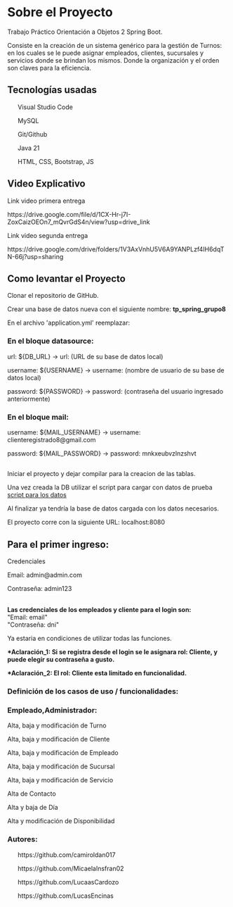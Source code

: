 <h1>Sobre el Proyecto</h1>
<p>Trabajo Práctico Orientación a Objetos 2 Spring Boot.</p>
<p>Consiste en la creación de un sistema genérico para la gestión de Turnos: en los cuales se le puede asignar empleados, clientes, sucursales y servicios donde se brindan los mismos. Donde la organización y el orden son
claves para la eficiencia.</p>
<h2>Tecnologías usadas</h2>
<p>
  <ul>Visual Studio Code</ul>
  <ul>MySQL</ul>
  <ul>Git/Github</ul>
  <ul>Java 21</ul>
  <ul>HTML, CSS, Bootstrap, JS</ul>
</p>
<h2>Video Explicativo</h2>
<span> Link video primera entrega</span>
<p>https://drive.google.com/file/d/1CX-Hr-j7I-ZoxCaizOEOn7_mQvrGdS4n/view?usp=drive_link</p>
<span>Link video segunda entrega</span>
<p>https://drive.google.com/drive/folders/1V3AxVnhU5V6A9YANPLzf4IH6dqTN-66j?usp=sharing</p>
<h2>Como levantar el Proyecto</h2>
<p>Clonar el repositorio de GitHub.</p>
<p>Crear una base de datos nueva con el siguiente nombre: <strong>tp_spring_grupo8</strong></p>
<p>En el archivo 'application.yml' reemplazar:</p>
<h3>En el bloque datasource:</h3>
<p>url: ${DB_URL} -> url: (URL de su base de datos local)</p>
<p>username: ${USERNAME} -> username: (nombre de usuario de su base de datos local)</p>
<p>password: ${PASSWORD} -> password: (contraseña del usuario ingresado anteriormente)</p>
<h3>En el bloque mail:</h3>
<p>username: ${MAIL_USERNAME} -> username: clienteregistrado8@gmail.com</p>
<p>password: ${MAIL_PASSWORD} -> password: mnkxeubvzlnzshvt</p>
<h2></h2>
<p>Iniciar el proyecto y dejar compilar para la creacion de las tablas. </p>
<p>Una vez creada la DB utilizar el script para cargar con datos de prueba <a href="https://drive.google.com/file/d/1YABHUYv8p4yJOs-9goAGTmlHEYpgPU6v/view?usp=sharing">script para los datos</a></p>
<p>Al finalizar ya tendría la base de datos cargada con los datos necesarios.</p>
<p>El proyecto corre con la siguiente URL: localhost:8080</p>
<h2>Para el primer ingreso:</h2>
<p>Credenciales</p>
<p>Email: admin@admin.com </p>
<p>Contraseña: admin123</p>
 <br>
  <strong>Las credenciales de los empleados y cliente para el login son: </strong> <br>
"Email: email" <br>
"Contraseña: dni"</p>
<p>Ya estaria en condiciones de utilizar todas las funciones. </p>
<p><strong>*Aclaración_1: Si se registra desde el login se le asignara rol: Cliente, y puede elegir su contraseña a gusto.</strong></p>
<p><strong>*Aclaración_2: El rol: Cliente esta limitado en funcionalidad.</strong></p>
<h3>Definición de los casos de uso / funcionalidades:</h3>
<h3>Empleado,Administrador:</h3>
<p>Alta, baja y modificación de Turno</p>
<p>Alta, baja y modificación de Cliente</p>
<p>Alta, baja y modificación de Empleado</p>
<p>Alta, baja y modificación de Sucursal</p>
<p>Alta, baja y modificación de Servicio</p>
<p>Alta de Contacto</p>
<p>Alta y baja de Día</p>
<p>Alta y modificación de Disponibilidad</p>
<h3>Autores:</h3>
<p>
  <ul a link href>https://github.com/camiroldan017</ul>
  <ul a link href>https://github.com/MicaelaInsfran02</ul>
  <ul a link href>https://github.com/LucaasCardozo</ul>
  <ul a link href>https://github.com/LucasEncinas</ul>
</p>
